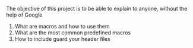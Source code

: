 The objective of this project is to be able to explain to anyone, without the help of Google

1. What are macros and how to use them
2. What are the most common predefined macros
3. How to include guard your header files
